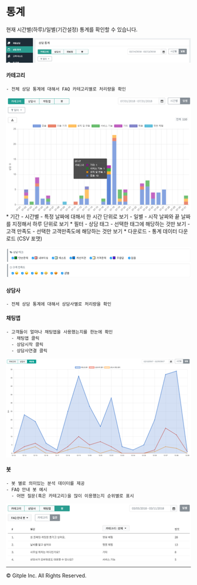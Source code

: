 # 통계

현재 시간별(하루)/일별(기간설정) 통계를 확인할 수 있습니다.

![WS Report Menu](assets/images/ws-report/wsReportMenu.png)
#### 카테고리
    - 전체 상담 통계에 대해서 FAQ 카테고리별로 처리량을 확인
   ![WS Report](assets/images/ws-report/wsReport.png)
    * 기간
      - 시간별 - 특정 날짜에 대해서 한 시간 단위로 보기
      - 일별 - 시작 날짜와 끝 날짜를 지정해서 하루 단위로 보기
    * 필터
      - 상담 태그 - 선택한 태그에 해당하는 것만 보기
      - 고객 만족도 - 선택한 고객만족도에 해당하는 것만 보기
    * 다운로드
      - 통계 데이터 다운로드 (CSV 포맷)

   ![WS Report Filter](assets/images/ws-report/wsReportFilter.png)
#### 상담사
    - 전체 상담 통계에 대해서 상담사별로 처리량을 확인
#### 채팅앱
    - 고객들이 얼마나 채팅앱을 사용했는지를 한눈에 확인 
      - 채팅앱 클릭
      - 상담시작 클릭
      - 상담사연결 클릭
   ![WS Report ChattingApp](assets/images/ws-report/wsReportChattingApp.png)
#### 봇
    - 봇 별로 의미있는 분석 데이터를 제공
    - FAQ 안내 봇 예시
      - 어떤 질문(혹은 카테고리)을 많이 이용했는지 순위별로 표시
   ![WS Report Bot](assets/images/ws-report/wsReportBot.png)

---

© Gitple Inc. All Rights Reserved.
